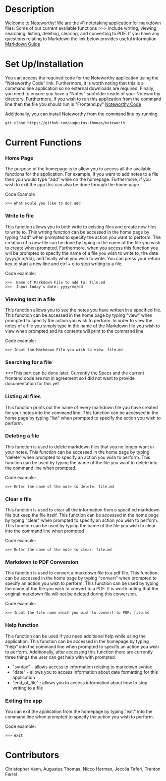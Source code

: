 # Description 
Welcome to Noteworthy! We are the #1 notetaking application for markdown files. Some of our current available functions >>> include writing, viewing, searching, listing, deleting, clearing, and converting to PDF. If you have any questions relating to Markdown the link below provides useful information
[Markdown Guide](https://www.markdownguide.org/)

# Set Up/Installation 
You can access the required code for the Noteworthy application using the "Noteworthy Code" link. Furthermore, it is worth noting that this is a command line application so no external downloads are required. Finally, you need to ensure you have a "Notes" subfolder inside of your Noteworthy directory. Furthermore, if you wish to run this application from the command line then the file you should run is "Frontend.py"
[Noteworthy Code](https://github.com/augustus-thomas/noteworthy)

Additionally, you can install Noteworthy from the command line by running
```
git clone https://github.com/augustus-thomas/noteworth
```

# Current Functions
### Home Page 
The purpose of the homepage is to allow you to access all the available functions for the application. For example, if you want to add notes to a file then you would type "add" while on the homepage. Furthermore, if you wish to exit the app this can also be done through the home page. 

Code Example
```
>>> What would you like to do? add
```

### Write to file 
This function allows you to both write to existing files and create new files to write to. This writing function can be accessed in the home page by typing "add" when prompted to specify the action you want to perform. The creation of a new file can be done by typing in the name of the file you wish to create when prompted. Furthermore, when you access this function you will be prompted to specify the name of a file you wish to write to, the date (yyyy/mm/dd), and finally what you wish to write. You can press your return key to start a new line and ctrl + d to stop writing to a file. 

Code example: 
```
>>>  Name of Markdown File to add to: file.md
>>>  Input today's date: yyyy/mm/dd
```

### Viewing text in a file 
This function allows you to see the notes you have written in a specified file. This function can be accessed in the home page by typing "view" when prompted to specify the action you wish to perform. In order to view the notes of a file you simply type in the name of the Markdown file you wish to view when prompted and its contents will print to the command line. 

Code example:
```
>>> Input the Markdown File you wish to view: file.md
```

### Searching for a file 
***This part can be done later. Currently the Specs and the current frontend code are not in agreement so I did not want to provide documentation for this yet 

### Listing all files 
This function prints out the name of every markdown file you have created for your notes into the command line. This function can be accessed in the home page by typing "list" when prompted to specify the action you wish to perform.

### Deleting a file
This function is used to delete markdown files that you no longer want in your notes. This function can be accessed in the home page by typing "delete" when prompted to specify an action you wish to perform. This function can be used by typing the name of the file you want to delete into the command line when prompted. 

Code example:
```
>>> Enter the name of the note to delete: file.md
```

### Clear a file 
This function is used to clear all the information from a specified markdown file but keep the file itself. This function can be accessed in the home page by typing "clear" when prompted to specify an action you wish to perform. This function can be used by typing the name of the file you wish to clear into the command line when prompted 

Code example:
```
>>> Enter the name of the note to clear: file.md
```

### Markdown to PDF Conversion
This function is used to convert a markdown file to a pdf file. This function can be accessed in the home page by typing "convert" when prompted to specify an action you wish to perform. This function can be used by typing the name of the file you wish to convert to a PDF. It is worth noting that the original markdown file will not be deleted during this conversion.

Code example:
```
>>> Input the file name which you wish to convert to PDF: file.md
```

### Help function
This function can be used if you need additional help while using the application. This function can be accessed in the homepage by typing "help" into the command line when prompted to specify an action you wish to perform. Additionally, after accessing this function there are currently three things the user can get help with with prompted.
- "syntax" - allows access to information relating to markdown syntax
- "date" - allows you to access information about date formatting for this application
- "end_of_file" : allows you to access information about how to stop writing to a file

### Exiting the app
You can exit the application from the homepage by typing "exit" into the command line when prompted to specify the action you wish to perform. 

Code example:
```
>>> exit
```

# Contributors 
Christopher Vann, Augustus Thomas, Nicco Herman, Jecolia Teferi, Trenton Ferrel


